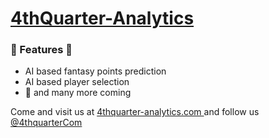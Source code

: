 # [4thQuarter-Analytics](https://github.com/4thQuarter-Analytics)

### 🌟 Features 🌟
  - AI based fantasy points prediction
  - AI based player selection
  - 🌈 and many more coming 

Come and visit us at [4thquarter-analytics.com ](http://4thquarter-analytics.com) and follow us [@4thquarterCom ](https://twitter.com/4thquarterCom)
